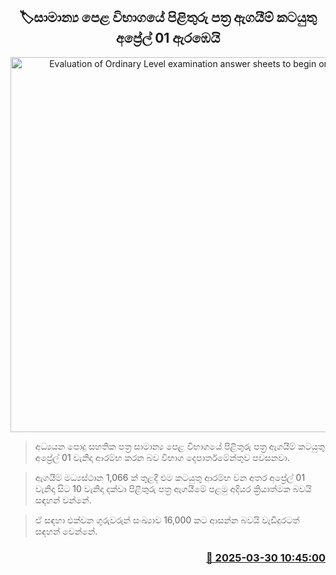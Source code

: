 <p align='center'><b><h2 align='center' title='Evaluation of Ordinary Level examination answer sheets to begin on April 1'>🏷සාමාන්‍ය පෙළ විභාගයේ පිළිතුරු පත්‍ර ඇගයීම් කටයුතු අප්‍රේල් 01 ඇරඹෙයි</h2></b></p>
<p align='center'><img src='https://helakuru.sgp1.cdn.digitaloceanspaces.com/esana/images/lib/al-exam-students[1].jpg' width='600' alt='Evaluation of Ordinary Level examination answer sheets to begin on April 1'></p>

> අධ්‍යයන පොදු සහතික පත්‍ර සාමාන්‍ය පෙළ විභාගයේ පිළිතුරු පත්‍ර ඇගයීම් කටයුතු අප්‍රේල් 01 වැනිදා ආරම්භ කරන බව විභාග දෙපාර්තමේන්තුව පවසනවා.

> ඇගයීම් මධ්‍යස්ථාන 1,066 ක් තුළදී එම කටයුතු ආරම්භ වන අතර අප්‍රේල් 01 වැනිදා සිට 10 වැනිදා දක්වා පිළිතුරු පත්‍ර ඇගයීමේ පළමු අදියර ක්‍රියාත්මක බවයි සඳහන් වන්නේ.

> ඒ සඳහා එක්වන ගුරුවරුන් සංඛ්‍යාව 16,000 කට ආසන්න බවයි වැඩිදුරටත් සඳහන් වෙන්නේ.



<h3 align='right'><a href='https://www.helakuru.lk/esana/p/108782/'>📅 2025-03-30 10:45:00</a></h3>
